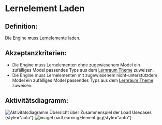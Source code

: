 # Lernelement Laden


## Definition:

Die Engine muss [Lernelemente](Lernelement-GE.md) laden.


## Akzeptanzkriterien:

- Die Engine muss Lernelementen ohne zugewiesenem Model ein zufälliges Model passendes Typs aus dem [Lernraum Theme](Theme-GE.md) zuweisen.
- Die Engine muss Lernelementen mit zugewiesenem nicht-unterstützdem Model ein zufälliges Model passendes Typs aus dem [Lernraum Theme](Theme-GE.md) zuweisen.

## Aktivitätsdiagramm:

![Aktivitätsdiagramm Übersicht über Zusammenspiel der Load Usecases](imageEngineLoadWorldOverview.png){style="auto"} 
![imageLoadLearningElement.jpg](imageEngineLoadLearningElement.jpg){style="auto"}

